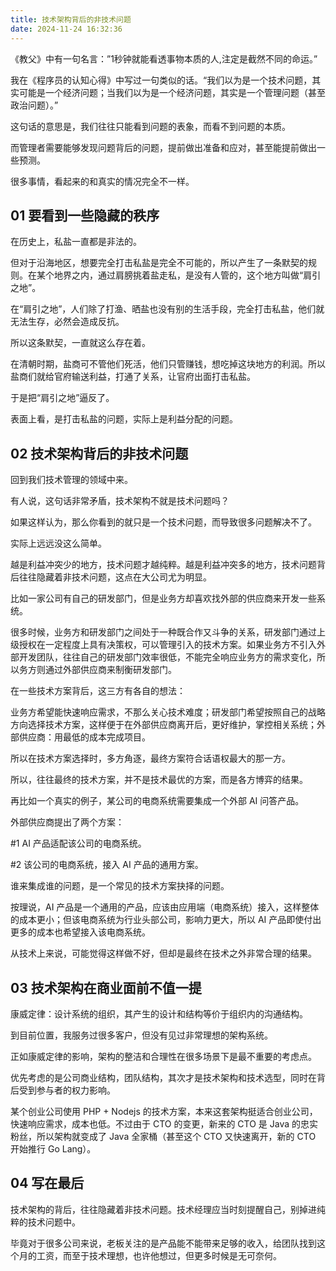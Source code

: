 ```yaml
---
title: 技术架构背后的非技术问题
date: 2024-11-24 16:32:36
---
```


《教父》中有一句名言：”1秒钟就能看透事物本质的人,注定是截然不同的命运。”

我在《程序员的认知心得》中写过一句类似的话。“我们以为是一个技术问题，其实可能是一个经济问题；当我们以为是一个经济问题，其实是一个管理问题（甚至政治问题）。”

这句话的意思是，我们往往只能看到问题的表象，而看不到问题的本质。

而管理者需要能够发现问题背后的问题，提前做出准备和应对，甚至能提前做出一些预测。

很多事情，看起来的和真实的情况完全不一样。

## 01 要看到一些隐藏的秩序

在历史上，私盐一直都是非法的。

但对于沿海地区，想要完全打击私盐是完全不可能的，所以产生了一条默契的规则。在某个地界之内，通过肩膀挑着盐走私，是没有人管的，这个地方叫做“肩引之地”。

在“肩引之地”，人们除了打渔、晒盐也没有别的生活手段，完全打击私盐，他们就无法生存，必然会造成反抗。

所以这条默契，一直就这么存在着。

在清朝时期，盐商可不管他们死活，他们只管赚钱，想吃掉这块地方的利润。所以盐商们就给官府输送利益，打通了关系，让官府出面打击私盐。

于是把“肩引之地”逼反了。

表面上看，是打击私盐的问题，实际上是利益分配的问题。

## 02 技术架构背后的非技术问题

回到我们技术管理的领域中来。

有人说，这句话非常矛盾，技术架构不就是技术问题吗？

如果这样认为，那么你看到的就只是一个技术问题，而导致很多问题解决不了。

实际上远远没这么简单。

越是利益冲突少的地方，技术问题才越纯粹。越是利益冲突多的地方，技术问题背后往往隐藏着非技术问题，这点在大公司尤为明显。

比如一家公司有自己的研发部门，但是业务方却喜欢找外部的供应商来开发一些系统。

很多时候，业务方和研发部门之间处于一种既合作又斗争的关系，研发部门通过上级授权在一定程度上具有决策权，可以管理引入的技术方案。如果业务方不引入外部开发团队，往往自己的研发部门效率很低，不能完全响应业务方的需求变化，所以务方则通过外部供应商来制衡研发部门。

在一些技术方案背后，这三方有各自的想法：

业务方希望能快速响应需求，不那么关心技术难度；研发部门希望按照自己的战略方向选择技术方案，这样便于在外部供应商离开后，更好维护，掌控相关系统；外部供应商：用最低的成本完成项目。

所以在技术方案选择时，多方角逐，最终方案符合话语权最大的那一方。

所以，往往最终的技术方案，并不是技术最优的方案，而是各方博弈的结果。

再比如一个真实的例子，某公司的电商系统需要集成一个外部 AI 问答产品。
 
外部供应商提出了两个方案：

#1 AI 产品适配该公司的电商系统。

#2 该公司的电商系统，接入 AI 产品的通用方案。

谁来集成谁的问题，是一个常见的技术方案抉择的问题。

按理说，AI 产品是一个通用的产品，应该由应用端（电商系统）接入，这样整体的成本更小；但该电商系统为行业头部公司，影响力更大，所以 AI 产品即使付出更多的成本也希望接入该电商系统。

从技术上来说，可能觉得这样做不好，但却是最终在技术之外非常合理的结果。

## 03 技术架构在商业面前不值一提

康威定律：设计系统的组织，其产生的设计和结构等价于组织内的沟通结构。

到目前位置，我服务过很多客户，但没有见过非常理想的架构系统。

正如康威定律的影响，架构的整洁和合理性在很多场景下是最不重要的考虑点。

优先考虑的是公司商业结构，团队结构，其次才是技术架构和技术选型，同时在背后受到参与者的权力影响。

某个创业公司使用 PHP + Nodejs 的技术方案，本来这套架构挺适合创业公司，快速响应需求，成本也低。不过由于 CTO 的变更，新来的 CTO 是 Java 的忠实粉丝，所以架构就变成了 Java 全家桶（甚至这个 CTO 又快速离开，新的 CTO 开始推行 Go Lang）。

## 04 写在最后

技术架构的背后，往往隐藏着非技术问题。技术经理应当时刻提醒自己，别掉进纯粹的技术问题中。

毕竟对于很多公司来说，老板关注的是产品能不能带来足够的收入，给团队找到这个月的工资，而至于技术理想，也许他想过，但更多时候是无可奈何。
